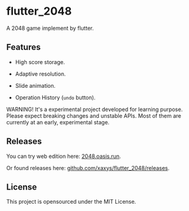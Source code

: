 # flutter_2048

A 2048 game implement by flutter.

## Features

* High score storage.

* Adaptive resolution.

* Slide animation.

* Operation History (`undo` button).

WARNING! It's a experimental project developed for learning purpose. Please expect breaking changes and unstable APIs. Most of them are currently at an early, experimental stage.

## Releases

You can try web edition here: [2048.oasis.run](http://2048.oasis.run).

Or found releases here: [github.com/xaxys/flutter_2048/releases](https://github.com/xaxys/flutter_2048/releases).

## License

This project is opensourced under the MIT License.
